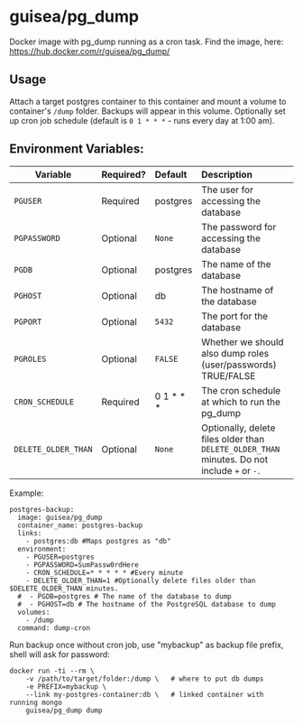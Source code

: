 guisea/pg_dump
================

Docker image with pg_dump running as a cron task. Find the image, here: https://hub.docker.com/r/guisea/pg_dump/

## Usage

Attach a target postgres container to this container and mount a volume to container's `/dump` folder. Backups will appear in this volume. Optionally set up cron job schedule (default is `0 1 * * *` - runs every day at 1:00 am).

## Environment Variables:
| Variable | Required? | Default | Description |
| -------- |:--------- |:------- |:----------- |
| `PGUSER` | Required | postgres | The user for accessing the database |
| `PGPASSWORD` | Optional | `None` | The password for accessing the database |
| `PGDB` | Optional | postgres | The name of the database |
| `PGHOST` | Optional | db | The hostname of the database |
| `PGPORT` | Optional | `5432` | The port for the database |
| `PGROLES` | Optional | `FALSE` | Whether we should also dump roles (user/passwords) TRUE/FALSE 
| `CRON_SCHEDULE` | Required | 0 1 * * * | The cron schedule at which to run the pg_dump |
| `DELETE_OLDER_THAN` | Optional | `None` | Optionally, delete files older than `DELETE_OLDER_THAN` minutes. Do not include `+` or `-`. |

Example:
```
postgres-backup:
  image: guisea/pg_dump
  container_name: postgres-backup
  links:
    - postgres:db #Maps postgres as "db"
  environment:
    - PGUSER=postgres
    - PGPASSWORD=SumPassw0rdHere
    - CRON_SCHEDULE=* * * * * #Every minute
    - DELETE_OLDER_THAN=1 #Optionally delete files older than $DELETE_OLDER_THAN minutes.
  #  - PGDB=postgres # The name of the database to dump
  #  - PGHOST=db # The hostname of the PostgreSQL database to dump
  volumes:
    - /dump
  command: dump-cron
```

Run backup once without cron job, use "mybackup" as backup file prefix, shell will ask for password:

    docker run -ti --rm \
        -v /path/to/target/folder:/dump \   # where to put db dumps
        -e PREFIX=mybackup \
        --link my-postgres-container:db \   # linked container with running mongo
        guisea/pg_dump dump
